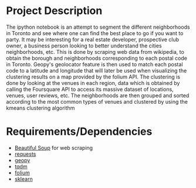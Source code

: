# Project Description
The ipython notebook is an attempt to segment the different neighborhoods in Toronto and see where one can find the best place to go if you want to party. It may be interesting for a real estate developer, prospective club owner, a business person looking to better understand the cities neighborhoods, etc. This is done by scraping web data from wikipedia, to obtain the borough and neighborhoods corresponding to each postal code in Toronto. Geopy's geolocator feature is then used to match each postal code to a latitude and longitude that will later be used when visualizing the clustering results on a map provided by the folium API. The clustering is done by looking at the venues in each region, data which is obtained by calling the Foursquare API to access its massive dataset of locations, venues, user reviews, etc. The neighborhoods are then grouped and sorted according to the most common types of venues and clustered by using the kmeans clustering algorithm

# Requirements/Dependencies
- [Beautiful Soup](https://www.crummy.com/software/BeautifulSoup/) for web scraping
- [requests](http://docs.python-requests.org/en/master/user/install/#install)
- [geopy](https://pypi.org/project/geopy/)
- [tqdm](https://pypi.org/project/tqdm/)
- [folium](https://github.com/python-visualization/folium)
- [sklearn](https://scikit-learn.org/stable/install.html)
